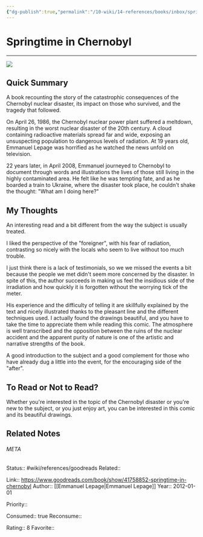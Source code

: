 ```yaml
---
{"dg-publish":true,"permalink":"/10-wiki/14-references/books/inbox/springtime-in-chernobyl-1684054605/","title":"Springtime in Chernobyl"}
---
```


# Springtime in Chernobyl
---
![](https://i.gr-assets.com/images/S/compressed.photo.goodreads.com/books/1536827560l/41758852.jpg)


## Quick Summary
A book recounting the story of the catastrophic consequences of the Chernobyl nuclear disaster, its impact on those who survived, and the tragedy that followed.

On April 26, 1986, the Chernobyl nuclear power plant suffered a meltdown, resulting in the worst nuclear disaster of the 20th century. A cloud containing radioactive materials spread far and wide, exposing an unsuspecting population to dangerous levels of radiation. At 19 years old, Emmanuel Lepage was horrified as he watched the news unfold on television.

22 years later, in April 2008, Emmanuel journeyed to Chernobyl to document through words and illustrations the lives of those still living in the highly contaminated area. He felt like he was tempting fate, and as he boarded a train to Ukraine, where the disaster took place, he couldn't shake the thought: "What am I doing here?"

## My Thoughts
An interesting read and a bit different from the way the subject is usually treated.

I liked the perspective of the "foreigner", with his fear of radiation, contrasting so nicely with the locals who seem to live without too much trouble.

I just think there is a lack of testimonials, so we we missed the events a bit because the people we met didn't seem more concerned by the disaster. In spite of this, the author succeeds in making us feel the insidious side of the irradiation and how quickly it is forgotten without the worrying tick of the meter.

His experience and the difficulty of telling it are skillfully explained by the text and nicely illustrated thanks to the pleasant line and the different techniques used. I actually found the drawings beautiful, and you have to take the time to appreciate them while reading this comic. The atmosphere is well transcribed and the opposition between the ruins of the nuclear accident and the apparent purity of nature is one of the artistic and narrative strengths of the book.


A good introduction to the subject and a good complement for those who have already dug a little into the event, for the encouraging side of the "after".

## To Read or Not to Read?
Whether you're interested in the topic of the Chernobyl disaster or you're new to the subject, or you just enjoy art, you can be interested in this comic and its beautiful drawings.


## Related Notes




###### META
Status:: #wiki/references/goodreads
Related:: 

Link:: https://www.goodreads.com/book/show/41758852-springtime-in-chernobyl
Author:: [[Emmanuel Lepage\|Emmanuel Lepage]]
Year:: 2012-01-01

Priority:: 

Consumed:: true
Reconsume:: 

Rating:: 8
Favorite:: 

